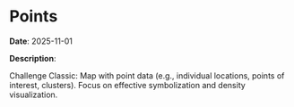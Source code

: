 # Points

**Date**: 2025-11-01

**Description**:

Challenge Classic: Map with point data (e.g., individual locations, points of interest, clusters). Focus on effective symbolization and density visualization.
